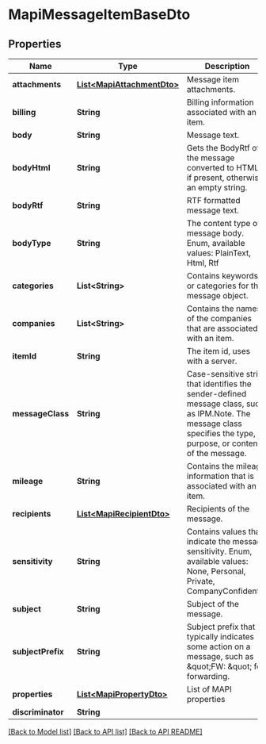 
# MapiMessageItemBaseDto
## Properties
Name | Type | Description | Notes
------------ | ------------- | ------------- | -------------
**attachments** | [**List&lt;MapiAttachmentDto&gt;**](MapiAttachmentDto.md) | Message item attachments.              |  [optional]
**billing** | **String** | Billing information associated with an item.              |  [optional]
**body** | **String** | Message text.              |  [optional]
**bodyHtml** | **String** | Gets the BodyRtf of the message converted to HTML, if present, otherwise an empty string.              |  [optional]
**bodyRtf** | **String** | RTF formatted message text.              |  [optional]
**bodyType** | **String** | The content type of message body. Enum, available values: PlainText, Html, Rtf | 
**categories** | **List&lt;String&gt;** | Contains keywords or categories for the message object.              |  [optional]
**companies** | **List&lt;String&gt;** | Contains the names of the companies that are associated with an item.              |  [optional]
**itemId** | **String** | The item id, uses with a server.              |  [optional]
**messageClass** | **String** | Case-sensitive string that identifies the sender-defined message class, such as IPM.Note. The message class specifies the type, purpose, or content of the message.              |  [optional]
**mileage** | **String** | Contains the mileage information that is associated with an item.              |  [optional]
**recipients** | [**List&lt;MapiRecipientDto&gt;**](MapiRecipientDto.md) | Recipients of the message.              |  [optional]
**sensitivity** | **String** | Contains values that indicate the message sensitivity. Enum, available values: None, Personal, Private, CompanyConfidential | 
**subject** | **String** | Subject of the message.              |  [optional]
**subjectPrefix** | **String** | Subject prefix that typically indicates some action on a message, such as \&quot;FW: \&quot; for forwarding.              |  [optional]
**properties** | [**List&lt;MapiPropertyDto&gt;**](MapiPropertyDto.md) | List of MAPI properties              |  [optional]
**discriminator** | **String** |  | 




[[Back to Model list]](README.md#documentation-for-models) [[Back to API list]](README.md#documentation-for-api-endpoints) [[Back to API README]](README.md)

